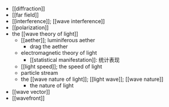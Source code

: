 - [[diffraction]]
- [[far field]]
- [[interference]]; [[wave interference]]
- [[polarization]]
- the [[wave theory of light]]
    - [[aether]]; luminiferous aether
        - drag the aether
    - electromagnetic theory of light
        - [[statistical manifestation]]: 统计表现 
    - [[light speed]]; the speed of light
    - particle stream
    - the [[wave nature of light]]; [[light wave]]; [[wave nature]]
        - the nature of light
- [[wave vector]]
- [[wavefront]]
